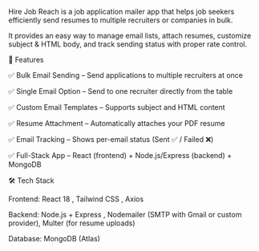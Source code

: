 Hire Job Reach is a job application mailer app that helps job seekers efficiently send resumes to multiple recruiters or companies in bulk.

It provides an easy way to manage email lists, attach resumes, customize subject & HTML body, and track sending status with proper rate control.

🚀 Features

✅ Bulk Email Sending – Send applications to multiple recruiters at once

✅ Single Email Option – Send to one recruiter directly from the table

✅ Custom Email Templates – Supports subject and HTML content

✅ Resume Attachment – Automatically attaches your PDF resume

✅ Email Tracking – Shows per-email status (Sent ✅ / Failed ❌)

✅ Full-Stack App – React (frontend) + Node.js/Express (backend) + MongoDB


🛠️ Tech Stack

Frontend: React 18 , Tailwind CSS , Axios

Backend: Node.js + Express , Nodemailer (SMTP with Gmail or custom provider), Multer (for resume uploads)

Database: MongoDB (Atlas)
